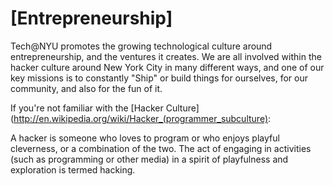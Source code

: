 [Entrepreneurship]
==================================================

Tech@NYU promotes the growing technological culture around entrepreneurship, and the ventures it creates. We are all involved within the hacker culture around New York City in many different ways, and one of our key missions is to constantly "Ship" or build things for ourselves, for our community, and also for the fun of it. 

If you're not familiar with the [Hacker Culture](http://en.wikipedia.org/wiki/Hacker_(programmer_subculture):

A hacker is someone who loves to program or who enjoys playful cleverness, or a combination of the two. The act of engaging in activities (such as programming or other media) in a spirit of playfulness and exploration is termed hacking. 

